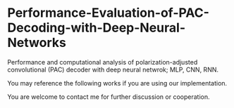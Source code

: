 # Performance-Evaluation-of-PAC-Decoding-with-Deep-Neural-Networks
Performance and computational analysis of polarization-adjusted convolutional (PAC) decoder with deep neural netwrok; MLP, CNN, RNN. 

You may reference the following works if you are using our implementation.

You are welcome to contact me for further discussion or cooperation.
